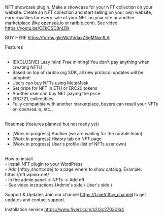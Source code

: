 NFT showcase plugin. Make a showcase for your NFT collection on your website. Create an NFT collection and start selling on your own website, earn royalties for every sale of your NFT on your site or another marketplace (like opensea.io or rarible.com). See video https://youtu.be/CEkOSD8nLDk

BUY HERE https://forms.gle/WcVVdaxZ8gMNxnfLA

Features <br> <br>

- [EXCLUSIVE] Lazy mint! Free minting! You don't pay anything when creating NFTs! <br>
- Based on top of rarible.org SDK, all new protocol updates will be adopted!
- Users can buy NFTs using MetaMask <br>
- Set price for NFT in ETH or ERC20 tokens <br>
- Another user can buy NFT paying the price <br>
- ERC721, collectibles <br>
- Fully compatible with another marketplace, buyers can resell your NFTs on opensea.io, etc... <br>

 <br>
Roadmap (features planned but not ready yet) <br>

- [Work in progress] Auction (we are waiting for the rarable team)<br>
- [Work in progress] History tab on NFT page <br>
- [Work in progress] User's profile (list of NFTs user own) <br>
 <br>
How to install
 <br>
- Install NFT plugin to your WordPress <br>
- Add [nftcy_shortcode] to a page where to show catalog. Example: https://nft.wpmix.net/ <br>
- In the admin panel -> NFTs -> Add nft <br>
- See video instructions (Admin's side / User's side )
<br>

Support & Updates
Join our channel https://t.me/nftcy_channel to get updates and contact support. 

Installation service https://www.fiverr.com/s2/3c2703c1a4
